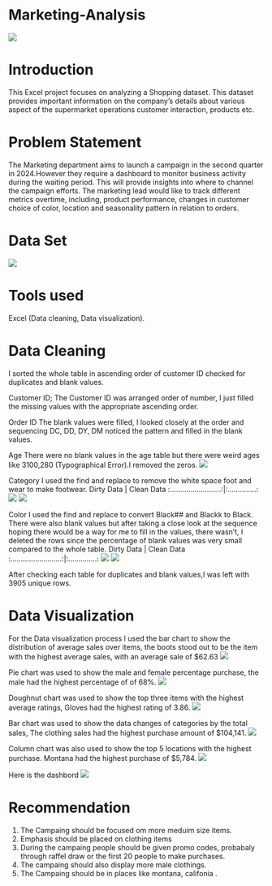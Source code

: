 # Marketing-Analysis
![](Shop.png)

# Introduction
This Excel project focuses on analyzing a Shopping dataset. This dataset provides important information on the company’s details about various aspect of the supermarket operations customer interaction, products etc.

# Problem Statement
The Marketing department aims to launch a campaign in the second quarter in 2024.However they require a dashboard to monitor business activity during the waiting period. This will provide insights into where to channel the campaign efforts. The marketing lead would like to track different metrics overtime, including, product performance, changes in customer choice of color, location and seasonality pattern in relation to orders.

# Data Set
![](Shopping_Dataset.png)

# Tools used
Excel (Data cleaning, Data visualization).

# Data Cleaning
I sorted the whole table in ascending order of customer ID checked for duplicates and blank values.

Customer ID; The Customer ID was arranged order of number, I just filled the missing values with the appropriate ascending order.

Order ID The blank values were filled, I looked closely at the order and sequencing DC, DD, DY, DM noticed the pattern and filled in the blank values.

Age There were no blank values in the age table but there were  weird ages like 3100,280 (Typographical Error).I removed the zeros.
![](Age_mistake.png)

Category
I used the find and replace to remove the white space foot and wear to make footwear.
Dirty Data                 |  Clean Data
:.........................:|:..............:
![](foot_wearmistake.png)    ![](Foot_wearcorrection.png)

Color
I used the find and replace to convert Black## and Blackk to Black. There were also blank values but after taking a close look at the sequence hoping there would be a way for me to fill in the values, there wasn’t, I deleted the rows since the percentage of blank values was very small compared to the whole table.
Dirty Data                 |  Clean Data
:.........................:|:..............:
 ![](black_mistake.png)      ![](black-correction.png)

 After checking each table for duplicates and blank values,I was left with 3905 unique rows.

 # Data Visualization
For the Data visualization process
I used the bar chart to show the distribution of average sales over items, the boots stood out to be the item with the highest average sales, with an average sale of $62.63
![](Items.png)

Pie chart was used to show the male and female percentage purchase, the male had the highest percentage of of 68%.
![](piechart.png)

Doughnut chart was used to show the top three items with the highest average ratings, Gloves had the highest rating of 3.86.
![](Average_Ratings,png)

Bar chart was used to show the data changes of categories by the total sales, The clothing sales had the highest purchase amount of $104,141.
![](Category.png)

Column chart was also used to show the top 5 locations with the highest purchase. Montana had the highest purchase of $5,784.
![](Location.png)

Here is the dashbord 
![](Dashboard.png)

# Recommendation
1) The Campaing should be focused om more meduim size items.
2) Emphasis should be placed on clothing items
3) During the campaing people should be given promo codes, probabaly through raffel draw or the first 20 people to make purchases.
4) The campaing should also display more male clothings.
5) The Campaing should be in places like montana, califonia .







